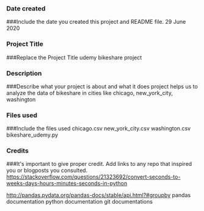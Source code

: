 ### Date created
###Include the date you created this project and README file.
29 June 2020

### Project Title
###Replace the Project Title
udemy bikeshare project

### Description
###Describe what your project is about and what it does
project helps us to analyze the data of bikeshare in cities like chicago, new_york_city, washington

### Files used
###Include the files used
chicago.csv
new_york_city.csv
washington.csv
bikeshare_udemy.py
### Credits
###It's important to give proper credit. Add links to any repo that inspired you or blogposts you consulted.
https://stackoverflow.com/questions/21323692/convert-seconds-to-weeks-days-hours-minutes-seconds-in-python

http://pandas.pydata.org/pandas-docs/stable/api.html?#groupby
pandas documentation
python documentation
git documentations
